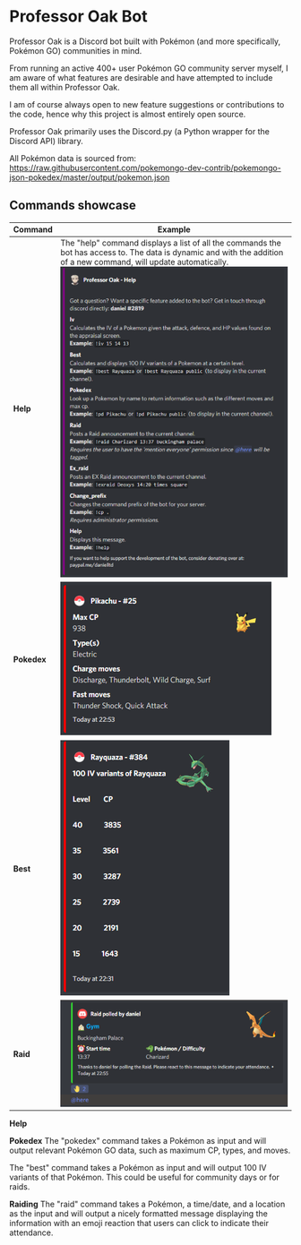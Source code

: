 # Professor Oak Bot

Professor Oak is a Discord bot built with Pokémon (and more specifically, Pokémon GO) communities in mind.

From running an active 400+ user Pokémon GO community server myself, I am aware of what features are desirable and have attempted to include them all within Professor Oak.

I am of course always open to new feature suggestions or contributions to the code, hence why this project is almost entirely open source.

Professor Oak primarily uses the Discord.py (a Python wrapper for the Discord API) library.

All Pokémon data is sourced from: https://raw.githubusercontent.com/pokemongo-dev-contrib/pokemongo-json-pokedex/master/output/pokemon.json

## Commands showcase

| Command | Example |
| ---     | ---     |
| **Help**      | The "help" command displays a list of all the commands the bot has access to. The data is dynamic and with the addition of a new command, will                                                update automatically.                                                                              !["Help" command example](etc/images/embed_help_message.PNG)|
| **Pokedex**   | !["Pokedex" command example](etc/images/embed_pokedex.PNG)  |
| **Best**      | !["Best" command example](etc/images/embed_iv_variants.PNG) |
| **Raid**      | !["Raid" command example](etc/images/embed_raid.PNG)        |

**Help**   


**Pokedex**
The "pokedex" command takes a Pokémon as input and will output relevant Pokémon GO data, such as maximum CP, types, and moves.



The "best" command takes a Pokémon as input and will output 100 IV variants of that Pokémon. This could be useful for community days or for raids.


**Raiding**
The "raid" command takes a Pokémon, a time/date, and a location as the input and will output a nicely formatted message displaying the information with an emoji reaction that users can click to indicate their attendance.

